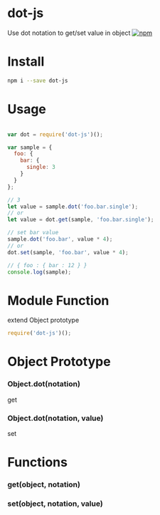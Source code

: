 # dot-js
Use dot notation to get/set value in object
[![npm](https://img.shields.io/npm/v/dot-js.svg)](https://www.npmjs.com/package/dot-js)

# Install

```sh
npm i --save dot-js
```

# Usage

```javascript

var dot = require('dot-js')();

var sample = {
  foo: {
    bar: {
      single: 3
    }
  }
};

// 3
let value = sample.dot('foo.bar.single');
// or
let value = dot.get(sample, 'foo.bar.single');

// set bar value
sample.dot('foo.bar', value * 4);
// or
dot.set(sample, 'foo.bar', value * 4);

// { foo : { bar : 12 } }
console.log(sample);

```

# Module Function
extend Object prototype

```javascript
require('dot-js')();
```

# Object Prototype

### Object.dot(notation)
get

### Object.dot(notation, value)
set

# Functions

### get(object, notation)

### set(object, notation, value)


